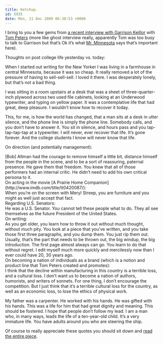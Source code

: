 ```yaml
---
title: Ketchup.
id: 5935
date: Mon, 21 Dec 2009 06:30:53 +0000
---
```


I bring to you a few gems from [a recent interview with Garrison Keillor](http://www.tompeters.com/cool_friends/content.php?note=011353.php) with [Tom Peters](http://www.tompeters.com/toms_world/press_kit/who_is.php) (more like ghost interview really, apparently Tom was too busy to talk to Garrison but that’s Ok it’s what [Mr. Minnesota](http://prairiehome.publicradio.org/features/deskofgk/) says that’s important here).  

Thoughts on post college life yesterday vs. today:



<div class="quote">When I started out writing for the New Yorker I was living in a farmhouse in central Minnesota, because it was so cheap. It really removed a lot of the pressure of having to sell-sell-sell. I loved it there. I was desperately lonely, but that’s not a bad thing.  

I was sitting in a room upstairs at a desk that was a sheet of three-quarter-inch plywood across two used file cabinets, looking at an Underwood typewriter, and typing on yellow paper. It was a contemplative life that had great, deep pleasure. I wouldn’t know how to recover it today.  

This, for me, is how the world has changed, that a man sits at a desk in utter silence, and the phone line is simply the phone line. Somebody calls, and you don’t have to answer it. You sit in silence, and hours pass and you tap-tap-tap-tap at a typewriter. I will never, ever recover that life. It’s gone forever. And the college students I know will never know that life.</div>On direction (and potentially management):



<div class="quote">[Bob] Altman had the courage to remove himself a little bit, distance himself from the people in the scene, and to be a sort of reassuring, paternal presence. He gave them that freedom. You knew that all of those performers had an internal critic. He didn’t need to add his own critical persona to it.</div>On acting in the movie [A Prairie Home Companion](http://www.imdb.com/title/tt0420087/):



<div class="quote">When you’re on the screen with Meryl Streep, you are furniture and you might as well just accept that fact.</div>Regarding U.S. Senators:



<div class="quote">He was a U.S. Senator. You cannot tell these people what to do. They all see themselves as the future President of the United States.</div>On writing:



<div class="quote">As you get older, you learn how to throw it out without much thought, without much pity. You look at a piece that you’ve written, and you take those first three paragraphs, and you dump them. You just rip them out. Usually, that’s the part that needs to be thrown out, the big windup, the big introduction. The first page almost always can go. You learn to do that without regret. I edit myself much more quickly and mercilessly now than I ever could have 20, 30 years ago.</div>On becoming a nation of individuals as a brand (which is a notion and product line that Tom Peters created and promotes):



<div class="quote">I think that the decline within manufacturing in this country is a terrible loss, and a cultural loss. I don’t want us to become a nation of authors, humorists, and writers of sonnets. For one thing, I don’t encourage the competition. But I just think that it’s a terrible cultural loss for the country, as well as an economic loss, to lose the ethics of physical work.  

My father was a carpenter. He worked with his hands. He was gifted with his hands. This was a life for him that had great dignity and meaning. This should be fostered. I hope that people don’t follow my lead. I am a man who, in many ways, leads the life of a ten-year-old child. It’s a very immature life. You have adults around you who are steering the ship.</div>Of course to really appreciate these quotes you should sit down and [read the entire piece](http://www.tompeters.com/cool_friends/content.php?note=011353.php).





